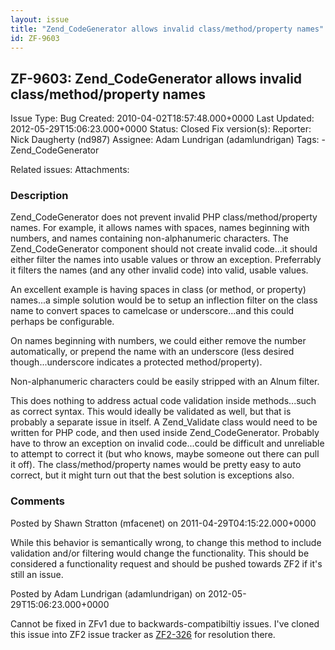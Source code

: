 ```yaml
---
layout: issue
title: "Zend_CodeGenerator allows invalid class/method/property names"
id: ZF-9603
---
```


ZF-9603: Zend\_CodeGenerator allows invalid class/method/property names
-----------------------------------------------------------------------

 Issue Type: Bug Created: 2010-04-02T18:57:48.000+0000 Last Updated: 2012-05-29T15:06:23.000+0000 Status: Closed Fix version(s): 
 Reporter:  Nick Daugherty (nd987)  Assignee:  Adam Lundrigan (adamlundrigan)  Tags: - Zend\_CodeGenerator
 
 Related issues: 
 Attachments: 
### Description

Zend\_CodeGenerator does not prevent invalid PHP class/method/property names. For example, it allows names with spaces, names beginning with numbers, and names containing non-alphanumeric characters. The Zend\_CodeGenerator component should not create invalid code...it should either filter the names into usable values or throw an exception. Preferrably it filters the names (and any other invalid code) into valid, usable values.

An excellent example is having spaces in class (or method, or property) names...a simple solution would be to setup an inflection filter on the class name to convert spaces to camelcase or underscore...and this could perhaps be configurable.

On names beginning with numbers, we could either remove the number automatically, or prepend the name with an underscore (less desired though...underscore indicates a protected method/property).

Non-alphanumeric characters could be easily stripped with an Alnum filter.

This does nothing to address actual code validation inside methods...such as correct syntax. This would ideally be validated as well, but that is probably a separate issue in itself. A Zend\_Validate class would need to be written for PHP code, and then used inside Zend\_CodeGenerator. Probably have to throw an exception on invalid code...could be difficult and unreliable to attempt to correct it (but who knows, maybe someone out there can pull it off). The class/method/property names would be pretty easy to auto correct, but it might turn out that the best solution is exceptions also.

 

 

### Comments

Posted by Shawn Stratton (mfacenet) on 2011-04-29T04:15:22.000+0000

While this behavior is semantically wrong, to change this method to include validation and/or filtering would change the functionality. This should be considered a functionality request and should be pushed towards ZF2 if it's still an issue.

 

 

Posted by Adam Lundrigan (adamlundrigan) on 2012-05-29T15:06:23.000+0000

Cannot be fixed in ZFv1 due to backwards-compatibiltiy issues. I've cloned this issue into ZF2 issue tracker as [ZF2-326](http://framework.zend.com/issues/browse/ZF2-326) for resolution there.

 

 
